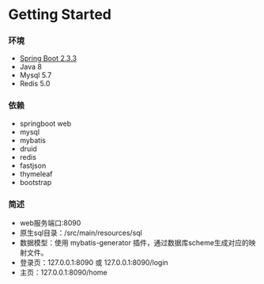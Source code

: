 # Getting Started

### 环境
* [Spring Boot 2.3.3](https://spring.io/projects/spring-boot)
* Java 8
* Mysql 5.7
* Redis 5.0

### 依赖
* springboot web
* mysql
* mybatis
* druid
* redis
* fastjson
* thymeleaf
* bootstrap

### 简述

* web服务端口:8090
* 原生sql目录：/src/main/resources/sql
* 数据模型：使用 mybatis-generator 插件，通过数据库scheme生成对应的映射文件。
* 登录页：127.0.0.1:8090 或 127.0.0.1:8090/login
* 主页：127.0.0.1:8090/home

